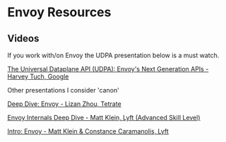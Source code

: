 # Envoy Resources

## Videos

If you work with/on Envoy the UDPA presentation below is a must watch.

[The Universal Dataplane API (UDPA): Envoy's Next Generation APIs - Harvey Tuch, Google](https://youtu.be/CIRyemwUSbQ)

Other presentations I consider 'canon'

[Deep Dive: Envoy - Lizan Zhou, Tetrate](https://youtu.be/spzfupads2o)

[Envoy Internals Deep Dive - Matt Klein, Lyft (Advanced Skill Level)](https://youtu.be/gQF23Vw0keg)

[Intro: Envoy - Matt Klein & Constance Caramanolis, Lyft](https://youtu.be/P719qI2h2yY)